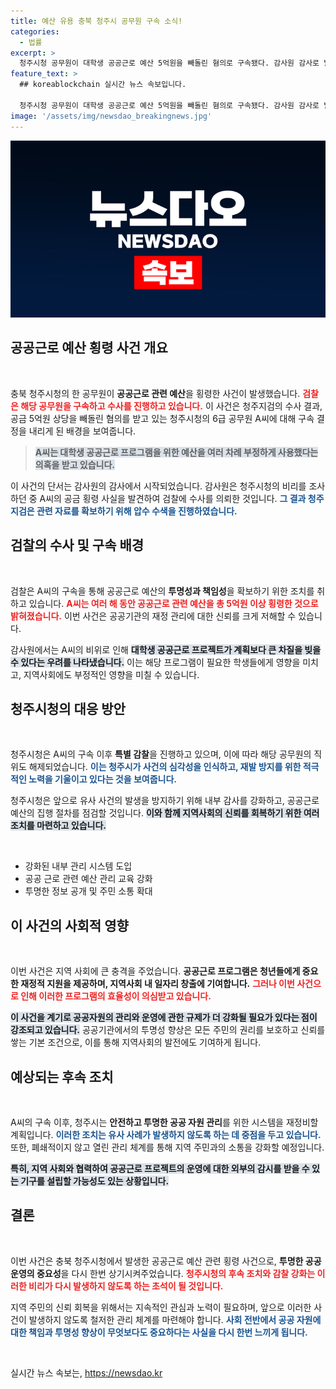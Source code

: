 ```yaml
---
title: 예산 유용 충북 청주시 공무원 구속 소식!
categories:
  - 법률
excerpt: >
  청주시청 공무원이 대학생 공공근로 예산 5억원을 빼돌린 혐의로 구속됐다. 감사원 감사로 발각된 이번 사건은 수년간 은밀하게 이루어진 범죄로, 충격적 내막이 드러나고 있다. 클릭해 자세한 내용을 확인해보세요!
feature_text: >
  ## koreablockchain 실시간 뉴스 속보입니다.

  청주시청 공무원이 대학생 공공근로 예산 5억원을 빼돌린 혐의로 구속됐다. 감사원 감사로 발각된 이번 사건은 수년간 은밀하게 이루어진 범죄로, 충격적 내막이 드러나고 있다. 클릭해 자세한 내용을 확인해보세요!
image: '/assets/img/newsdao_breakingnews.jpg'
---
```


<p><img src="/assets/img/newsdao_breakingnews.jpg" alt="koreablockchain 속보" /></p>

<h2 data-ke-size="size26">공공근로 예산 횡령 사건 개요</h2>

<p data-ke-size="size16">&nbsp;</p>

<p>충북 청주시청의 한 공무원이 <b>공공근로 관련 예산</b>을 횡령한 사건이 발생했습니다. <b><span style="color: #ee2323;">검찰은 해당 공무원을 구속하고 수사를 진행하고 있습니다.</span></b> 이 사건은 청주지검의 수사 결과, 공금 5억원 상당을 빼돌린 혐의를 받고 있는 청주시청의 6급 공무원 A씨에 대해 구속 결정을 내리게 된 배경을 보여줍니다. </p>

<blockquote>
<b><span style="background-color: #21538527;">A씨는 대학생 공공근로 프로그램을 위한 예산을 여러 차례 부정하게 사용했다는 의혹을 받고 있습니다.</span></b>
</blockquote>

<p>이 사건의 단서는 감사원의 감사에서 시작되었습니다. 감사원은 청주시청의 비리를 조사하던 중 A씨의 공금 횡령 사실을 발견하여 검찰에 수사를 의뢰한 것입니다. <b><span style="color: #1a5490;">그 결과 청주지검은 관련 자료를 확보하기 위해 압수 수색을 진행하였습니다.</span></b></p>

<h2 data-ke-size="size26">검찰의 수사 및 구속 배경</h2>

<p data-ke-size="size16">&nbsp;</p>

<p>검찰은 A씨의 구속을 통해 공공근로 예산의 <b>투명성과 책임성</b>을 확보하기 위한 조치를 취하고 있습니다. <b><span style="color: #ee2323;">A씨는 여러 해 동안 공공근로 관련 예산을 총 5억원 이상 횡령한 것으로 밝혀졌습니다.</span></b> 이번 사건은 공공기관의 재정 관리에 대한 신뢰를 크게 저해할 수 있습니다. </p>

<p>감사원에서는 A씨의 비위로 인해 <b><span style="background-color: #21538527;">대학생 공공근로 프로젝트가 계획보다 큰 차질을 빚을 수 있다는 우려를 나타냈습니다.</span></b> 이는 해당 프로그램이 필요한 학생들에게 영향을 미치고, 지역사회에도 부정적인 영향을 미칠 수 있습니다.</p>

<h2 data-ke-size="size26">청주시청의 대응 방안</h2>

<p data-ke-size="size16">&nbsp;</p>

<p>청주시청은 A씨의 구속 이후 <b>특별 감찰</b>을 진행하고 있으며, 이에 따라 해당 공무원의 직위도 해제되었습니다. <b><span style="color: #1a5490;">이는 청주시가 사건의 심각성을 인식하고, 재발 방지를 위한 적극적인 노력을 기울이고 있다는 것을 보여줍니다.</span></b> </p>

<p>청주시청은 앞으로 유사 사건의 발생을 방지하기 위해 내부 감사를 강화하고, 공공근로 예산의 집행 절차를 점검할 것입니다.  <b><span style="background-color: #21538527;">이와 함께 지역사회의 신뢰를 회복하기 위한 여러 조치를 마련하고 있습니다.</span></b></p>

<p data-ke-size="size16">&nbsp;</p>

<ul>
    <li>강화된 내부 관리 시스템 도입</li>
    <li>공공 근로 관련 예산 관리 교육 강화</li>
    <li>투명한 정보 공개 및 주민 소통 확대</li>
</ul>

<h2 data-ke-size="size26">이 사건의 사회적 영향</h2>

<p data-ke-size="size16">&nbsp;</p>

<p>이번 사건은 지역 사회에 큰 충격을 주었습니다. <b>공공근로 프로그램은 청년들에게 중요한 재정적 지원을 제공하며, 지역사회 내 일자리 창출에 기여합니다.</b> <b><span style="color: #ee2323;">그러나 이번 사건으로 인해 이러한 프로그램의 효율성이 의심받고 있습니다.</span></b></p>

<p><b><span style="background-color: #21538527;">이 사건을 계기로 공공자원의 관리와 운영에 관한 규제가 더 강화될 필요가 있다는 점이 강조되고 있습니다.</span></b> 공공기관에서의 투명성 향상은 모든 주민의 권리를 보호하고 신뢰를 쌓는 기본 조건으로, 이를 통해 지역사회의 발전에도 기여하게 됩니다.</p>

<h2 data-ke-size="size26">예상되는 후속 조치</h2>

<p data-ke-size="size16">&nbsp;</p>

<p>A씨의 구속 이후, 청주시는 <b>안전하고 투명한 공공 자원 관리</b>를 위한 시스템을 재정비할 계획입니다. <b><span style="color: #1a5490;">이러한 조치는 유사 사례가 발생하지 않도록 하는 데 중점을 두고 있습니다.</span></b> 또한, 폐쇄적이지 않고 열린 관리 체계를 통해 지역 주민과의 소통을 강화할 예정입니다.</p>

<p><b><span style="background-color: #21538527;">특히, 지역 사회와 협력하여 공공근로 프로젝트의 운영에 대한 외부의 감시를 받을 수 있는 기구를 설립할 가능성도 있는 상황입니다.</span></b></p>

<h2 data-ke-size="size26">결론</h2>

<p data-ke-size="size16">&nbsp;</p>

<p>이번 사건은 충북 청주시청에서 발생한 공공근로 예산 관련 횡령 사건으로, <b>투명한 공공 운영의 중요성</b>을 다시 한번 상기시켜주었습니다. <b><span style="color: #ee2323;">청주시청의 후속 조치와 감찰 강화는 이러한 비리가 다시 발생하지 않도록 하는 초석이 될 것입니다.</span></b> </p>

<p>지역 주민의 신뢰 회복을 위해서는 지속적인 관심과 노력이 필요하며, 앞으로 이러한 사건이 발생하지 않도록 철저한 관리 체계를 마련해야 합니다. <b><span style="color: #1a5490;">사회 전반에서 공공 자원에 대한 책임과 투명성 향상이 무엇보다도 중요하다는 사실을 다시 한번 느끼게 됩니다.</span></b></p>

<p data-ke-size="size16">&nbsp;</p>
실시간 뉴스 속보는, <a href="https://newsdao.kr" rel="dofollow">https://newsdao.kr</a>


